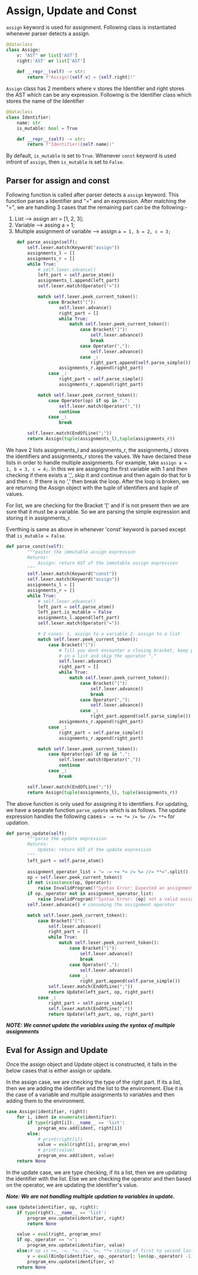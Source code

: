 # Assign, Update and Const

`assign` keyword is used for assignment. Following class is instantiated whenever parser detects a assign.

```python
@dataclass
class Assign:
    v: "AST" or list['AST']
    right:'AST' or list['AST']
    
    def __repr__(self) -> str:
        return f"Assign({self.v} = {self.right})"
```
`Assign` class has 2 members where v stores the Identifier and right stores the AST which can be any expression. Following is the Identifier class which stores the name of the Identifier
```python
@dataclass
class Identifier:
    name: str
    is_mutable: bool = True

    def __repr__(self) -> str:
        return f"Identifier({self.name})"
```
By default, `is_mutable` is set to `True`. Whenever `const` keyword is used infront of `assign`, then `is_mutable` is set to `False`.

## Parser for assign and const
Following function is called after parser detects a `assign` keyword. This function parses a Identifier and "=" and an expression. After matching the "=", we are handling 3 cases that the remaining part can be the following:-
1. List --> assign arr = [1, 2, 3];
2. Variable --> assing a = 1;
3. Multiple assignment of variable --> assign `a = 1, b = 2, c = 3;`

```python
    def parse_assign(self):
        self.lexer.match(Keyword("assign"))
        assignments_l = []
        assignments_r = []
        while True:
            # self.lexer.advance()
            left_part = self.parse_atom()
            assignments_l.append(left_part)
            self.lexer.match(Operator("="))

            match self.lexer.peek_current_token():
                case Bracket("["):
                    self.lexer.advance()
                    right_part = []
                    while True:
                        match self.lexer.peek_current_token():
                            case Bracket("]"):
                                self.lexer.advance()
                                break
                            case Operator(","):
                                self.lexer.advance()
                            case _:
                                right_part.append(self.parse_simple())
                    assignments_r.append(right_part)
                case _:
                    right_part = self.parse_simple()
                    assignments_r.append(right_part)

            match self.lexer.peek_current_token():
                case Operator(op) if op in ",":
                    self.lexer.match(Operator(","))
                    continue
                case _:
                    break

        self.lexer.match(EndOfLine(";"))
        return Assign(tuple(assignments_l),tuple(assignments_r))

```
We have 2 lists assignments_l and assignments_r, the assignments_l stores the identifiers and assignments_r stores the values. We have declared these lists in order to handle multiple assignments. For example, take `assign a = 1, b = 3, c = 4;`. In this we are assigning the first variable with 1 and then checking if there exists a ',', skip it and continue and then again do that for b and then c. If there is no ',' then break the loop. After the loop is broken, we are returning the Assign object with the tuple of identifiers and tuple of values.

For list, we are checking for the Bracket '[' and if is not present then we are sure that it must be a variable. So we are parsing the simple expression and storing it in assignments_r.


Everthing is same as above in whenever 'const' keyword is parsed except that `is_mutable = False`.

```python
def parse_const(self):
        """paster the immutable assign expression
        Returns:
            Assign: return AST of the immutable assign expression
        """
        self.lexer.match(Keyword("const"))
        self.lexer.match(Keyword("assign"))
        assignments_l = []
        assignments_r = []
        while True:
            # self.lexer.advance()
            left_part = self.parse_atom()
            left_part.is_mutable = False
            assignments_l.append(left_part)
            self.lexer.match(Operator("="))

            # 2 cases: 1. assign to a variable 2. assign to a list
            match self.lexer.peek_current_token():
                case Bracket("["):
                    # Till you dont encounter a closing bracket, keep parsing the expression and store the literals
                    # in a list and skip the operator ","
                    self.lexer.advance()
                    right_part = []
                    while True:
                        match self.lexer.peek_current_token():
                            case Bracket("]"):
                                self.lexer.advance()
                                break
                            case Operator(","):
                                self.lexer.advance()
                            case _:
                                right_part.append(self.parse_simple())
                    assignments_r.append(right_part)
                case _:
                    right_part = self.parse_simple()
                    assignments_r.append(right_part)

            match self.lexer.peek_current_token():
                case Operator(op) if op in ",":
                    self.lexer.match(Operator(","))
                    continue
                case _:
                    break

        self.lexer.match(EndOfLine(";"))
        return Assign(tuple(assignments_l), tuple(assignments_r))

```

The above function is only used for assigning it to identifiers. For updating, we have a separate function `parse_update` which is as follows. The update expression handles the following cases `= -= += *= /= %= //= **=` for updation.

```python
def parse_update(self):
        """parse the update expression
        Returns:
            Update: return AST of the update expression
        """
        left_part = self.parse_atom()
        
        assignment_operator_list = "= -= += *= /= %= //= **=".split()
        op = self.lexer.peek_current_token()
        if not isinstance(op, Operator):
            raise InvalidProgram(f"Syntax Error: Expected an assignment operator but got {op}")
        if op._operator not in assignment_operator_list:
            raise InvalidProgram(f"Syntax Error: {op} not a valid assignment operator")
        self.lexer.advance() # consuming the assignment operator

        match self.lexer.peek_current_token():
            case Bracket("["):
                self.lexer.advance()
                right_part = []
                while True:
                    match self.lexer.peek_current_token():
                        case Bracket("]"):
                            self.lexer.advance()
                            break
                        case Operator(","):
                            self.lexer.advance()
                        case _:
                            right_part.append(self.parse_simple())
                self.lexer.match(EndOfLine(";"))
                return Update(left_part, op, right_part)
            case _:
                right_part = self.parse_simple()
                self.lexer.match(EndOfLine(";"))
                return Update(left_part, op, right_part)
```

***NOTE: We cannot update the variables using the syntax of multiple assignments***



## Eval for Assign and Update
Once the assign object and Update object is constructed, it falls in the below cases that is either assign or update.

In the assign case, we are checking the type of the right part. If its a list, then we are adding the identifier and the list to the environment. Else it is the case of a variable and multiple assignments to variables and then adding them to the environment.

```python
case Assign(identifier, right):
    for i, ident in enumerate(identifier):
        if type(right[i]).__name__ == 'list':
            program_env.add(ident, right[i])
        else:
            # print(right[i])
            value = eval(right[i], program_env)
            # print(value)
            program_env.add(ident, value)
    return None
```

In the update case, we are type checking, if its a list, then we are updating the identifier with the list. Else we are checking the operator and then based on the operator, we are updating the identifier's value.

***Note: We are not handling multiple updation to variables in update.***


```python
case Update(identifier, op, right):
    if type(right).__name__ == 'list':
        program_env.update(identifier, right)
        return None

    value = eval(right, program_env)
    if op._operator == "=":
        program_env.update(identifier, value)
    else:# op is +=, -=, *=, /=, %=, **= (binop of first to second last char)
        v = eval(BinOp(identifier, op._operator[: len(op._operator) -1], right), program_env)
        program_env.update(identifier, v)
    return None 
```

